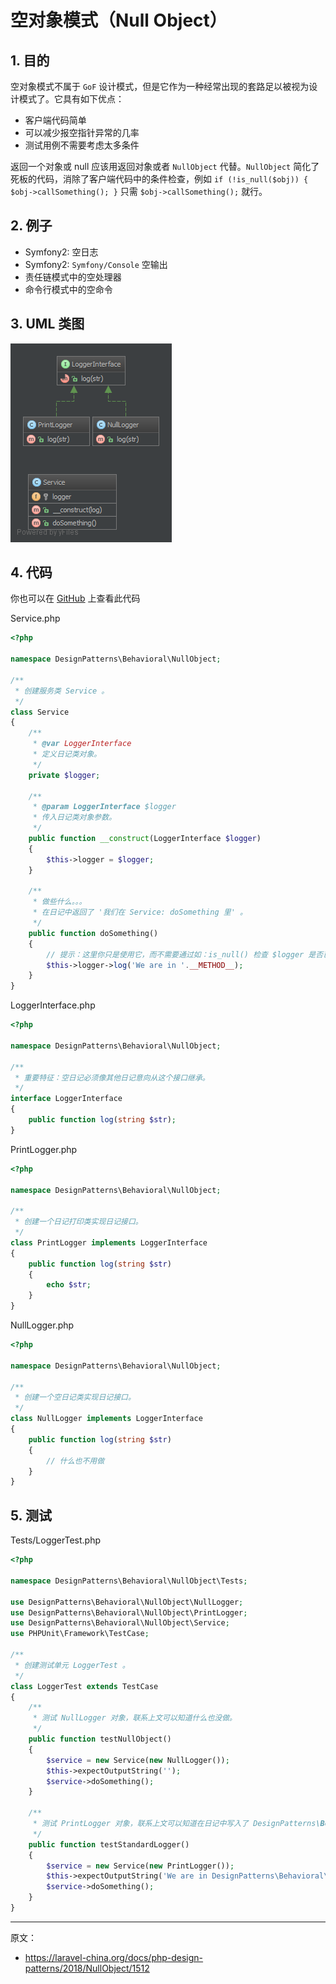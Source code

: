 # 空对象模式（Null Object）

## 1. 目的

空对象模式不属于 `GoF` 设计模式，但是它作为一种经常出现的套路足以被视为设计模式了。它具有如下优点：

- 客户端代码简单
- 可以减少报空指针异常的几率
- 测试用例不需要考虑太多条件

返回一个对象或 null 应该用返回对象或者 `NullObject` 代替。`NullObject` 简化了死板的代码，消除了客户端代码中的条件检查，例如 `if (!is_null($obj)) { $obj->callSomething(); }` 只需 `$obj->callSomething();` 就行。

## 2. 例子

- Symfony2: 空日志
- Symfony2: `Symfony/Console` 空输出
- 责任链模式中的空处理器
- 命令行模式中的空命令

## 3. UML 类图

![](assets/NullObject.png)

## 4. 代码

你也可以在 [GitHub](https://github.com/domnikl/DesignPatternsPHP/tree/master/Behavioral/NullObject) 上查看此代码

Service.php

```php
<?php

namespace DesignPatterns\Behavioral\NullObject;

/**
 * 创建服务类 Service 。
 */
class Service
{
    /**
     * @var LoggerInterface
     * 定义日记类对象。
     */
    private $logger;

    /**
     * @param LoggerInterface $logger
     * 传入日记类对象参数。
     */
    public function __construct(LoggerInterface $logger)
    {
        $this->logger = $logger;
    }

    /**
     * 做些什么。。。
     * 在日记中返回了 '我们在 Service: doSomething 里' 。
     */
    public function doSomething()
    {
        // 提示：这里你只是使用它，而不需要通过如：is_null() 检查 $logger 是否已经设置。
        $this->logger->log('We are in '.__METHOD__);
    }
}
```

LoggerInterface.php

```php
<?php

namespace DesignPatterns\Behavioral\NullObject;

/**
 * 重要特征：空日记必须像其他日记意向从这个接口继承。
 */
interface LoggerInterface
{
    public function log(string $str);
}
```

PrintLogger.php

```php
<?php

namespace DesignPatterns\Behavioral\NullObject;

/**
 * 创建一个日记打印类实现日记接口。
 */
class PrintLogger implements LoggerInterface
{
    public function log(string $str)
    {
        echo $str;
    }
}
```

NullLogger.php

```php
<?php

namespace DesignPatterns\Behavioral\NullObject;

/**
 * 创建一个空日记类实现日记接口。
 */
class NullLogger implements LoggerInterface
{
    public function log(string $str)
    {
        // 什么也不用做
    }
}
```

## 5. 测试

Tests/LoggerTest.php

```php
<?php

namespace DesignPatterns\Behavioral\NullObject\Tests;

use DesignPatterns\Behavioral\NullObject\NullLogger;
use DesignPatterns\Behavioral\NullObject\PrintLogger;
use DesignPatterns\Behavioral\NullObject\Service;
use PHPUnit\Framework\TestCase;

/**
 * 创建测试单元 LoggerTest 。
 */
class LoggerTest extends TestCase
{
    /**
     * 测试 NullLogger 对象，联系上文可以知道什么也没做。
     */
    public function testNullObject()
    {
        $service = new Service(new NullLogger());
        $this->expectOutputString('');
        $service->doSomething();
    }

    /**
     * 测试 PrintLogger 对象，联系上文可以知道在日记中写入了 DesignPatterns\Behavioral\NullObject\Service::doSomething 。
     */
    public function testStandardLogger()
    {
        $service = new Service(new PrintLogger());
        $this->expectOutputString('We are in DesignPatterns\Behavioral\NullObject\Service::doSomething');
        $service->doSomething();
    }
}
```

----

原文：

- https://laravel-china.org/docs/php-design-patterns/2018/NullObject/1512